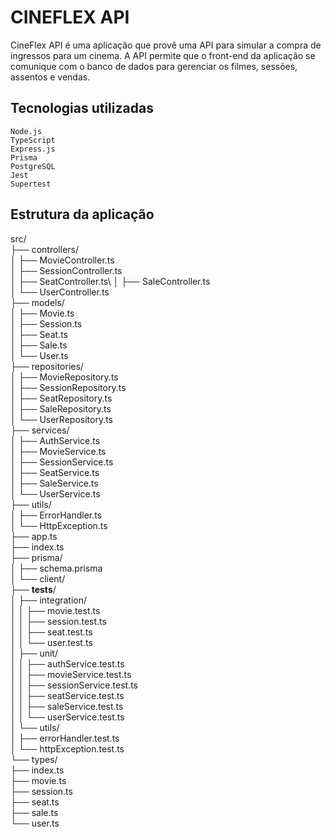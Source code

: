 # CINEFLEX API

CineFlex API é uma aplicação que provê uma API para simular a compra de ingressos para um cinema. A API permite que o front-end da aplicação se comunique com o banco de dados para gerenciar os filmes, sessões, assentos e vendas.

## Tecnologias utilizadas

    Node.js
    TypeScript
    Express.js
    Prisma
    PostgreSQL
    Jest
    Supertest

## Estrutura da aplicação
src/\
├── controllers/\
│   ├── MovieController.ts\
│   ├── SessionController.ts\
│   ├── SeatController.ts\\
│   ├── SaleController.ts\
│   └── UserController.ts\
├── models/\
│   ├── Movie.ts\
│   ├── Session.ts\
│   ├── Seat.ts\
│   ├── Sale.ts\
│   └── User.ts\
├── repositories/\
│   ├── MovieRepository.ts\
│   ├── SessionRepository.ts\
│   ├── SeatRepository.ts\
│   ├── SaleRepository.ts\
│   └── UserRepository.ts\
├── services/\
│   ├── AuthService.ts\
│   ├── MovieService.ts\
│   ├── SessionService.ts\
│   ├── SeatService.ts\
│   ├── SaleService.ts\
│   └── UserService.ts\
├── utils/\
│   ├── ErrorHandler.ts\
│   └── HttpException.ts\
├── app.ts\
├── index.ts\
├── prisma/\
│   ├── schema.prisma\
│   └── client/\
├── __tests__/\
│   ├── integration/\
│   │   ├── movie.test.ts\
│   │   ├── session.test.ts\
│   │   ├── seat.test.ts\
│   │   └── user.test.ts\
│   ├── unit/\
│   │   ├── authService.test.ts\
│   │   ├── movieService.test.ts\
│   │   ├── sessionService.test.ts\
│   │   ├── seatService.test.ts\
│   │   ├── saleService.test.ts\
│   │   └── userService.test.ts\
│   └── utils/\
│       ├── errorHandler.test.ts\
│       └── httpException.test.ts\
└── types/\
    ├── index.ts\
    ├── movie.ts\
    ├── session.ts\
    ├── seat.ts\
    ├── sale.ts\
    └── user.ts


